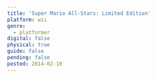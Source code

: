 ```yaml
---
title: 'Super Mario All-Stars: Limited Edition'
platform: wii
genre:
  - platformer
digital: false
physical: true
guide: false
pending: false
posted: 2014-02-10
---
```

